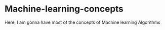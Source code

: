 # Machine-learning-concepts
Here, I am gonna have most of the concepts of Machine learning Algorithms
